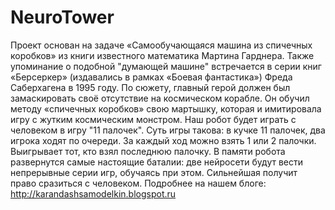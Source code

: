 # NeuroTower

Проект основан на задаче «Самообучающаяся машина из спичечных коробков» из книги известного математика Мартина Гарднера. Также упоминание о подобной "думающей машине" встречается в серии книг «Берсеркер» (издавались в рамках «Боевая фантастика») Фреда Саберхагена в 1995 году. По сюжету, главный герой должен был замаскировать своё отсутствие на космическом корабле. Он обучил методу «спичечных коробков» свою мартышку, которая и имитировала игру с жутким космическим монстром. 
Наш робот будет играть с человеком в игру "11 палочек". Суть игры такова: в кучке 11 палочек, два игрока ходят по очереди. За каждый ход можно взять 1 или 2 палочки. Выигрывает тот, кто взял последнюю палочку. 
В памяти робота развернутся самые настоящие баталии: две нейросети будут вести непрерывные серии игр, обучаясь при этом. Сильнейшая получит право сразиться с человеком.
Подробнее на нашем блоге: http://karandashsamodelkin.blogspot.ru
